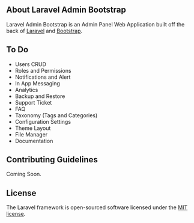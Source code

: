 ## About Laravel Admin Bootstrap

Laravel Admin Bootstrap is an Admin Panel Web Application built off the back of [Laravel](https://github.com/laravel/laravel) and [Bootstrap](https://github.com/twbs/bootstrap).

## To Do
- Users CRUD
- Roles and Permissions
- Notifications and Alert
- In App Messaging
- Analytics
- Backup and Restore
- Support Ticket
- FAQ
- Taxonomy \(Tags and Categories\)
- Configuration Settings
- Theme Layout
- File Manager
- Documentation

## Contributing Guidelines

Coming Soon.

## License

The Laravel framework is open-sourced software licensed under the [MIT license](https://opensource.org/licenses/MIT).
